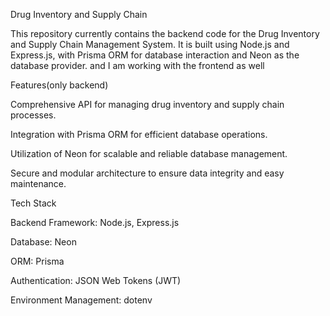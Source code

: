 Drug Inventory and Supply Chain 

This repository currently contains the backend code for the Drug Inventory and Supply Chain Management System. It is built using Node.js and Express.js, with Prisma ORM for database interaction and Neon as the database provider.
and I am working with the  frontend as well 

Features(only backend)

Comprehensive API for managing drug inventory and supply chain processes.

Integration with Prisma ORM for efficient database operations.

Utilization of Neon for scalable and reliable database management.

Secure and modular architecture to ensure data integrity and easy maintenance.

Tech Stack

Backend Framework: Node.js, Express.js

Database: Neon

ORM: Prisma

Authentication: JSON Web Tokens (JWT)

Environment Management: dotenv
